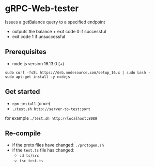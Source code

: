 # gRPC-Web-tester

Issues a getBalance query to a specified endpoint
* outputs the balance + exit code 0 if successful
* exit code 1 if unsuccessful

## Prerequisites

* node.js version 16.13.0 (+)

```shell
sudo curl -fsSL https://deb.nodesource.com/setup_16.x | sudo bash -
sudo apt-get install -y nodejs
```

## Get started 

* `npm install` (once)
* `./test.sh http://server-to-test:port`

for example `./test.sh http://localhost:8080`

## Re-compile

* if the proto files have changed: `./protogen.sh`
* if the `test.ts` file has changed:
  * `cd ts/src`
  * `tsc test.ts`
